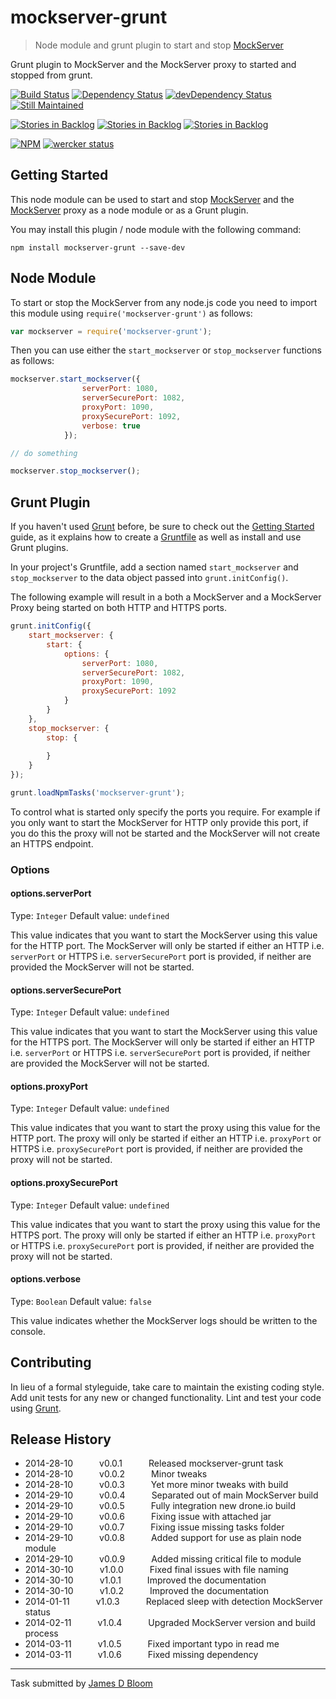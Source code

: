 # mockserver-grunt 

> Node module and grunt plugin to start and stop [MockServer](http://mock-server.com/)

Grunt plugin to MockServer and the MockServer proxy to started and stopped from grunt.

[![Build Status](https://drone.io/github.com/jamesdbloom/mockserver-grunt/status.png)](https://drone.io/github.com/jamesdbloom/mockserver-grunt/latest) [![Dependency Status](https://david-dm.org/jamesdbloom/mockserver-grunt.png)](https://david-dm.org/jamesdbloom/mockserver-grunt) [![devDependency Status](https://david-dm.org/jamesdbloom/mockserver-grunt/dev-status.png)](https://david-dm.org/jamesdbloom/mockserver-grunt#info=devDependencies)
[![Still Maintained](http://stillmaintained.com/jamesdbloom/mockserver.png)](http://stillmaintained.com/jamesdbloom/mockserver) 


[![Stories in Backlog](https://badge.waffle.io/jamesdbloom/mockserver.png?label=proposal&title=Proposals)](https://waffle.io/jamesdbloom/mockserver) [![Stories in Backlog](https://badge.waffle.io/jamesdbloom/mockserver.png?label=ready&title=Ready)](https://waffle.io/jamesdbloom/mockserver) [![Stories in Backlog](https://badge.waffle.io/jamesdbloom/mockserver.png?label=in%20progress&title=In%20Progress)](https://waffle.io/jamesdbloom/mockserver)


[![NPM](https://nodei.co/npm/mockserver-grunt.png?downloads=true&stars=true)](https://nodei.co/npm/mockserver-grunt/) [![wercker status](https://app.wercker.com/status/762222be73287acc5013d8b186aacc5c/m "wercker status")](https://app.wercker.com/project/bykey/762222be73287acc5013d8b186aacc5c)

## Getting Started
This node module can be used to start and stop [MockServer](http://mock-server.com/) and the [MockServer](http://mock-server.com/) proxy as a node module or as a Grunt plugin.

You may install this plugin / node module with the following command:

```shell
npm install mockserver-grunt --save-dev
```

## Node Module

To start or stop the MockServer from any node.js code you need to import this module using `require('mockserver-grunt')` as follows:

```js
var mockserver = require('mockserver-grunt');
```

Then you can use either the `start_mockserver` or `stop_mockserver` functions as follows:

```js
mockserver.start_mockserver({
                serverPort: 1080,
                serverSecurePort: 1082,
                proxyPort: 1090,
                proxySecurePort: 1092,
                verbose: true
            });

// do something

mockserver.stop_mockserver();
```

## Grunt Plugin

If you haven't used [Grunt](http://gruntjs.com/) before, be sure to check out the [Getting Started](http://gruntjs.com/getting-started) guide, as it explains how to create a [Gruntfile](http://gruntjs.com/sample-gruntfile) as well as install and use Grunt plugins.

In your project's Gruntfile, add a section named `start_mockserver` and `stop_mockserver` to the data object passed into `grunt.initConfig()`.

The following example will result in a both a MockServer and a MockServer Proxy being started on both HTTP and HTTPS ports. 

```js
grunt.initConfig({
    start_mockserver: {
        start: {
            options: {
                serverPort: 1080,
                serverSecurePort: 1082,
                proxyPort: 1090,
                proxySecurePort: 1092
            }
        }
    },
    stop_mockserver: {
        stop: {
    
        }
    }
});

grunt.loadNpmTasks('mockserver-grunt');
```

To control what is started only specify the ports you require. For example if you only want to start the MockServer for HTTP only provide this port, if you do this the proxy will not be started and the MockServer will not create an HTTPS endpoint. 

### Options

#### options.serverPort
Type: `Integer`
Default value: `undefined`

This value indicates that you want to start the MockServer using this value for the HTTP port.  The MockServer will only be started if either an HTTP i.e. `serverPort` or HTTPS i.e. `serverSecurePort` port is provided, if neither are provided the MockServer will not be started.

#### options.serverSecurePort
Type: `Integer`
Default value: `undefined`

This value indicates that you want to start the MockServer using this value for the HTTPS port.  The MockServer will only be started if either an HTTP i.e. `serverPort` or HTTPS i.e. `serverSecurePort` port is provided, if neither are provided the MockServer will not be started.

#### options.proxyPort
Type: `Integer`
Default value: `undefined`

This value indicates that you want to start the proxy using this value for the HTTP port.  The proxy will only be started if either an HTTP i.e. `proxyPort` or HTTPS i.e. `proxySecurePort` port is provided, if neither are provided the proxy will not be started.

#### options.proxySecurePort
Type: `Integer`
Default value: `undefined`

This value indicates that you want to start the proxy using this value for the HTTPS port.  The proxy will only be started if either an HTTP i.e. `proxyPort` or HTTPS i.e. `proxySecurePort` port is provided, if neither are provided the proxy will not be started.

#### options.verbose
Type: `Boolean`
Default value: `false`

This value indicates whether the MockServer logs should be written to the console.

## Contributing
In lieu of a formal styleguide, take care to maintain the existing coding style. Add unit tests for any new or changed functionality. Lint and test your code using [Grunt](http://gruntjs.com/).

## Release History
 * 2014-28-10   v0.0.1   Released mockserver-grunt task
 * 2014-28-10   v0.0.2   Minor tweaks
 * 2014-28-10   v0.0.3   Yet more minor tweaks with build
 * 2014-29-10   v0.0.4   Separated out of main MockServer build
 * 2014-29-10   v0.0.5   Fully integration new drone.io build
 * 2014-29-10   v0.0.6   Fixing issue with attached jar
 * 2014-29-10   v0.0.7   Fixing issue missing tasks folder
 * 2014-29-10   v0.0.8   Added support for use as plain node module
 * 2014-29-10   v0.0.9   Added missing critical file to module
 * 2014-30-10   v1.0.0   Fixed final issues with file naming
 * 2014-30-10   v1.0.1   Improved the documentation
 * 2014-30-10   v1.0.2   Improved the documentation
 * 2014-01-11   v1.0.3   Replaced sleep with detection MockServer status
 * 2014-02-11   v1.0.4   Upgraded MockServer version and build process
 * 2014-03-11   v1.0.5   Fixed important typo in read me
 * 2014-03-11   v1.0.6   Fixed missing dependency

---

Task submitted by [James D Bloom](http://blog.jamesdbloom.com)
